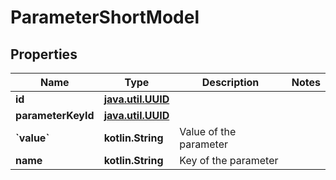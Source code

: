
# ParameterShortModel

## Properties
| Name | Type | Description | Notes |
| ------------ | ------------- | ------------- | ------------- |
| **id** | [**java.util.UUID**](java.util.UUID.md) |  |  |
| **parameterKeyId** | [**java.util.UUID**](java.util.UUID.md) |  |  |
| **&#x60;value&#x60;** | **kotlin.String** | Value of the parameter |  |
| **name** | **kotlin.String** | Key of the parameter |  |



